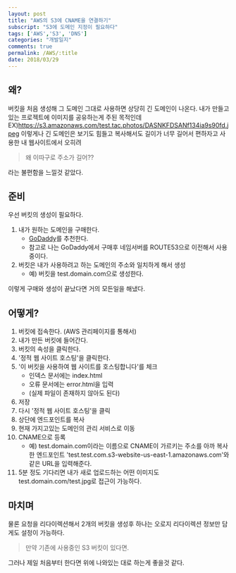 ```yaml
---
layout: post
title: "AWS의 S3에 CNAME을 연결하기"
subscript: "S3에 도메인 지정이 필요하다"
tags: ['AWS','S3', 'DNS']
categories: "개발일지"
comments: true
permalink: /AWS/:title
date: 2018/03/29
---
```

## 왜?
버킷을 처음 생성해 그 도메인 그대로 사용하면 상당히 긴 도메인이 나온다. 내가 만들고 있는 프로젝트에 이미지를 공유하는게 주된 목적인데 EX)https://s3.amazonaws.com/test.tac.photos/DASNKFDSANf134ia9s90fd.jpeg 이렇게나 긴 도메인은 보기도 힘들고 복사해서도 길이가 너무 길어서 편하자고 사용한 내 웹사이트에서 오히려

> 왜 이따구로 주소가 길어??

라는 불편함을 느낄것 같았다.

## 준비
우선 버킷의 생성이 필요하다. 
1. 내가 원하는 도메인을 구매한다.
    - [GoDaddy](https://kr.godaddy.com/)를 추천한다.
    - 참고로 나는 GoDaddy에서 구매후 네임서버를 ROUTE53으로 이전해서 사용중이다.
2. 버킷은 내가 사용하려고 하는 도메인의 주소와 일치하게 해서 생성
    - 예) 버킷을 test.domain.com으로 생성한다.

이렇게 구매와 생성이 끝났다면 거의 모든일을 해냈다.

## 어떻게?
1. 버킷에 접속한다. (AWS 관리페이지를 통해서)
2. 내가 만든 버킷에 들어간다.
3. 버킷의 속성을 클릭한다.
4. '정적 웹 사이트 호스팅'을 클릭한다.
5. '이 버킷을 사용하여 웹 사이트를 호스팅합니다'를 체크
    - 인덱스 문서에는 index.html
    - 오류 문서에는 error.html을 입력
    - (실제 파일이 존재하지 않아도 된다)
6. 저장
7. 다시 '정적 웹 사이트 호스팅'을 클릭
8. 상단에 엔드포인트를 복사
9. 현재 가지고있는 도메인의 관리 서비스로 이동
10. CNAME으로 등록
    - 예) test.domain.com이라는 이름으로 CNAME이 가르키는 주소를 아까 복사한 엔드포인트 'test.test.com.s3-website-us-east-1.amazonaws.com'와 같은 URL을 입력해준다.
11. 5분 정도 기다리면 내가 새로 업로드하는 어떤 이미지도 test.domain.com/test.jpg로 접근이 가능하다.

## 마치며
물론 요청을 리다이렉션해서 2개의 버킷을 생성후 하나는 오로지 리다이렉션 정보만 담게도 설정이 가능하다.
> 만약 기존에 사용중인 S3 버킷이 있다면.

그러나 제일 처음부터 한다면 위에 나와있는 대로 하는게 좋을것 같다.



    